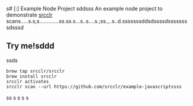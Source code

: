 s# [:] Example Node Project
sddsss
An example node project to demonstrate [srcclr](https://www.srcclr.com) scans.....s.s,s.............ss.ss.s...s..s....s.;ss.,..s..d.sssssssddsdssssdsssssss
sdsssd
## Try me!sddd
ssds
```ssss
brew tap srcclr/srcclr
brew install srcclr
srcclr activates
srcclr scan --url https://github.com/srcclr/example-javascriptssss
```
ss
s
s
s
s
